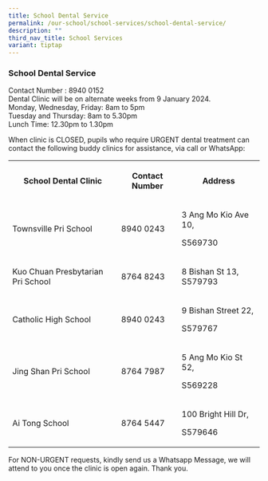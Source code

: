```yaml
---
title: School Dental Service
permalink: /our-school/school-services/school-dental-service/
description: ""
third_nav_title: School Services
variant: tiptap
---
```

<h3><strong>School Dental Service</strong></h3>
<p>Contact Number : 8940 0152
<br>Dental Clinic will be on alternate weeks from 9 January 2024.
<br>Monday, Wednesday, Friday: 8am to 5pm
<br>Tuesday and Thursday: 8am to 5.30pm
<br>Lunch Time: 12.30pm to 1.30pm</p>
<p>When clinic is CLOSED, pupils who require URGENT dental treatment can
contact the following buddy clinics for assistance, via call or WhatsApp:</p>
<table style="minWidth: 75px">
<colgroup>
<col>
<col>
<col>
</colgroup>
<tbody>
<tr>
<th rowspan="1" colspan="1">
<p>School Dental Clinic</p>
</th>
<th rowspan="1" colspan="1">
<p>Contact Number</p>
</th>
<th rowspan="1" colspan="1">
<p>Address</p>
</th>
</tr>
<tr>
<td rowspan="1" colspan="1">
<p>Townsville Pri School</p>
</td>
<td rowspan="1" colspan="1">
<p>8940 0243</p>
</td>
<td rowspan="1" colspan="1">
<p>3 Ang Mo Kio Ave 10,</p>
<p>S569730</p>
</td>
</tr>
<tr>
<td rowspan="1" colspan="1">
<p>Kuo Chuan Presbytarian Pri School</p>
</td>
<td rowspan="1" colspan="1">
<p>8764 8243</p>
</td>
<td rowspan="1" colspan="1">
<p>8 Bishan St 13, S579793</p>
</td>
</tr>
<tr>
<td rowspan="1" colspan="1">
<p>Catholic High School</p>
</td>
<td rowspan="1" colspan="1">
<p>8940 0243</p>
</td>
<td rowspan="1" colspan="1">
<p>9 Bishan Street 22,</p>
<p>S579767</p>
</td>
</tr>
<tr>
<td rowspan="1" colspan="1">
<p>Jing Shan Pri School</p>
</td>
<td rowspan="1" colspan="1">
<p>8764 7987</p>
</td>
<td rowspan="1" colspan="1">
<p>5 Ang Mo Kio St 52,</p>
<p>S569228</p>
</td>
</tr>
<tr>
<td rowspan="1" colspan="1">
<p>Ai Tong School</p>
</td>
<td rowspan="1" colspan="1">
<p>8764 5447</p>
</td>
<td rowspan="1" colspan="1">
<p>100 Bright Hill Dr,</p>
<p>S579646</p>
</td>
</tr>
</tbody>
</table>
<p></p>
<p>For NON-URGENT requests, kindly send us a Whatsapp Message, we will attend
to you once the clinic is open again. Thank you.</p>
<p></p>